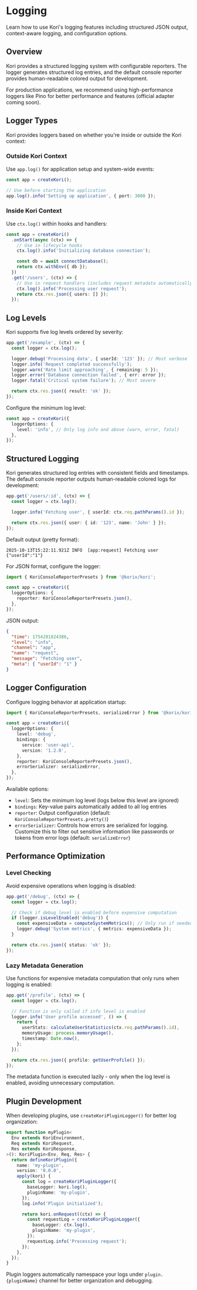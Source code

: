 # Logging

Learn how to use Kori's logging features including structured JSON output, context-aware logging, and configuration options.

## Overview

Kori provides a structured logging system with configurable reporters. The logger generates structured log entries, and the default console reporter provides human-readable colored output for development.

For production applications, we recommend using high-performance loggers like Pino for better performance and features (official adapter coming soon).

## Logger Types

Kori provides loggers based on whether you're inside or outside the Kori context:

### Outside Kori Context

Use `app.log()` for application setup and system-wide events:

```typescript
const app = createKori();

// Use before starting the application
app.log().info('Setting up application', { port: 3000 });
```

### Inside Kori Context

Use `ctx.log()` within hooks and handlers:

```typescript
const app = createKori()
  .onStart(async (ctx) => {
    // Use in lifecycle hooks
    ctx.log().info('Initializing database connection');

    const db = await connectDatabase();
    return ctx.withEnv({ db });
  })
  .get('/users', (ctx) => {
    // Use in request handlers (includes request metadata automatically)
    ctx.log().info('Processing user request');
    return ctx.res.json({ users: [] });
  });
```

## Log Levels

Kori supports five log levels ordered by severity:

```typescript
app.get('/example', (ctx) => {
  const logger = ctx.log();

  logger.debug('Processing data', { userId: '123' }); // Most verbose
  logger.info('Request completed successfully');
  logger.warn('Rate limit approaching', { remaining: 5 });
  logger.error('Database connection failed', { err: error });
  logger.fatal('Critical system failure'); // Most severe

  return ctx.res.json({ result: 'ok' });
});
```

Configure the minimum log level:

```typescript
const app = createKori({
  loggerOptions: {
    level: 'info', // Only log info and above (warn, error, fatal)
  },
});
```

## Structured Logging

Kori generates structured log entries with consistent fields and timestamps. The default console reporter outputs human-readable colored logs for development:

```typescript
app.get('/users/:id', (ctx) => {
  const logger = ctx.log();

  logger.info('Fetching user', { userId: ctx.req.pathParams().id });

  return ctx.res.json({ user: { id: '123', name: 'John' } });
});
```

Default output (pretty format):

```log
2025-10-13T15:22:11.921Z INFO  [app:request] Fetching user {"userId":"1"}
```

For JSON format, configure the logger:

```typescript
import { KoriConsoleReporterPresets } from '@korix/kori';

const app = createKori({
  loggerOptions: {
    reporter: KoriConsoleReporterPresets.json(),
  },
});
```

JSON output:

```json
{
  "time": 1754201824386,
  "level": "info",
  "channel": "app",
  "name": "request",
  "message": "Fetching user",
  "meta": { "userId": "1" }
}
```

## Logger Configuration

Configure logging behavior at application startup:

```typescript
import { KoriConsoleReporterPresets, serializeError } from '@korix/kori';

const app = createKori({
  loggerOptions: {
    level: 'debug',
    bindings: {
      service: 'user-api',
      version: '1.2.0',
    },
    reporter: KoriConsoleReporterPresets.json(),
    errorSerializer: serializeError,
  },
});
```

Available options:

- `level`: Sets the minimum log level (logs below this level are ignored)
- `bindings`: Key-value pairs automatically added to all log entries
- `reporter`: Output configuration (default: `KoriConsoleReporterPresets.pretty()`)
- `errorSerializer`: Controls how errors are serialized for logging. Customize this to filter out sensitive information like passwords or tokens from error logs (default: `serializeError`)

## Performance Optimization

### Level Checking

Avoid expensive operations when logging is disabled:

```typescript
app.get('/debug', (ctx) => {
  const logger = ctx.log();

  // Check if debug level is enabled before expensive computation
  if (logger.isLevelEnabled('debug')) {
    const expensiveData = computeSystemMetrics(); // Only run if needed
    logger.debug('System metrics', { metrics: expensiveData });
  }

  return ctx.res.json({ status: 'ok' });
});
```

### Lazy Metadata Generation

Use functions for expensive metadata computation that only runs when logging is enabled:

```typescript
app.get('/profile', (ctx) => {
  const logger = ctx.log();

  // Function is only called if info level is enabled
  logger.info('User profile accessed', () => {
    return {
      userStats: calculateUserStatistics(ctx.req.pathParams().id),
      memoryUsage: process.memoryUsage(),
      timestamp: Date.now(),
    };
  });

  return ctx.res.json({ profile: getUserProfile() });
});
```

The metadata function is executed lazily - only when the log level is enabled, avoiding unnecessary computation.

## Plugin Development

When developing plugins, use `createKoriPluginLogger()` for better log organization:

```typescript
export function myPlugin<
  Env extends KoriEnvironment,
  Req extends KoriRequest,
  Res extends KoriResponse,
>(): KoriPlugin<Env, Req, Res> {
  return defineKoriPlugin({
    name: 'my-plugin',
    version: '0.0.0',
    apply(kori) {
      const log = createKoriPluginLogger({
        baseLogger: kori.log(),
        pluginName: 'my-plugin',
      });
      log.info('Plugin initialized');

      return kori.onRequest((ctx) => {
        const requestLog = createKoriPluginLogger({
          baseLogger: ctx.log(),
          pluginName: 'my-plugin',
        });
        requestLog.info('Processing request');
      });
    },
  });
}
```

Plugin loggers automatically namespace your logs under `plugin.{pluginName}` channel for better organization and debugging.
